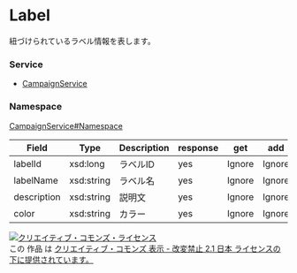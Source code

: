 

# Label

紐づけられているラベル情報を表します。

### Service

+ [CampaignService](../../services/CampaignService.md)

### Namespace

[CampaignService#Namespace](../../services/CampaignService.md#namespace)

| Field | Type | Description | response | get | add | set | remove |
| ----- | ---- | ----------- | -------- | --------- | --------- | --------- | --------- |
| labelId | xsd:long | ラベルID | yes | Ignore | Ignore | Ignore | Ignore | |
| labelName | xsd:string | ラベル名<br> | yes | Ignore | Ignore | Ignore | Ignore | |
| description | xsd:string | 説明文 | yes | Ignore | Ignore | Ignore | Ignore | |
| color | xsd:string | カラー<br> | yes | Ignore | Ignore | Ignore | Ignore | |

<a rel="license" href="http://creativecommons.org/licenses/by-nd/2.1/jp/"><img alt="クリエイティブ・コモンズ・ライセンス" style="border-width:0" src="https://i.creativecommons.org/l/by-nd/2.1/jp/88x31.png" /></a><br />この 作品 は <a rel="license" href="http://creativecommons.org/licenses/by-nd/2.1/jp/">クリエイティブ・コモンズ 表示 - 改変禁止 2.1 日本 ライセンスの下に提供されています。</a>
